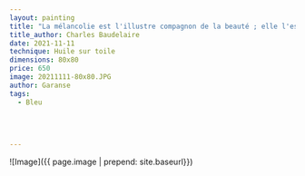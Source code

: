 ```yaml
---
layout: painting
title: "La mélancolie est l'illustre compagnon de la beauté ; elle l'est si bien que je ne peux concevoir aucune beauté qui ne porte en elle sa tristesse."  
title_author: Charles Baudelaire 
date: 2021-11-11
technique: Huile sur toile
dimensions: 80x80 
price: 650 
image: 20211111-80x80.JPG
author: Garanse
tags:
  - Bleu
  
  
  
  
---
```

![Image]({{ page.image | prepend: site.baseurl}})

